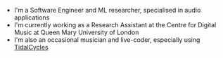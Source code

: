 - I'm a Software Engineer and ML researcher, specialised in audio applications
- I'm currently working as a Research Assistant at the Centre for Digital Music at Queen Mary University of London
- I'm also an occasional musician and live-coder, especially using [TidalCycles](https://tidalcycles.org/)

